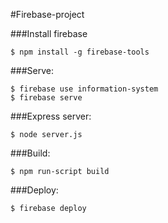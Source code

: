 #Firebase-project

###Install firebase
```
$ npm install -g firebase-tools
```

###Serve:
```
$ firebase use information-system
$ firebase serve
```

###Express server:
```
$ node server.js
```


###Build:
```
$ npm run-script build
```

###Deploy:
```
$ firebase deploy
```
